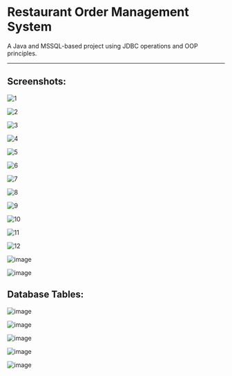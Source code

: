 # Restaurant Order Management System



A Java and MSSQL-based project using JDBC operations and OOP principles.

-----------------------

Screenshots:
-----------------------
![1](https://github.com/user-attachments/assets/406d4ebb-2b6a-4102-836f-7985eccf754a)

![2](https://github.com/user-attachments/assets/7446ca99-d63e-4bbb-9448-1abb4f7746eb)

![3](https://github.com/user-attachments/assets/804c2005-0499-4de6-9aca-040fdd64ef45)

![4](https://github.com/user-attachments/assets/bb34cdfe-3c4b-4a7d-9977-929f97cc2034)

![5](https://github.com/user-attachments/assets/d3e6f6d4-54a1-46cd-96f4-b545427101e3)

![6](https://github.com/user-attachments/assets/454dc4f4-a0e9-41e4-aa3f-5e26f9ee22a0)

![7](https://github.com/user-attachments/assets/ecd27252-6182-4b2e-9ad9-704e4b00bcc6)

![8](https://github.com/user-attachments/assets/27ef8165-820f-4803-92d5-17da1b146e4a)

![9](https://github.com/user-attachments/assets/c2673730-f67d-4a63-a871-4cb30996d221)

![10](https://github.com/user-attachments/assets/846606fb-97d2-440d-a617-6cc0410aca69)

![11](https://github.com/user-attachments/assets/24765837-ef70-4892-91f8-7bb0c5cfbd3e)

![12](https://github.com/user-attachments/assets/36eb7a62-91bf-42d5-966e-1b08b4fcf800)

![image](https://github.com/user-attachments/assets/2b2abedb-c573-4a0d-a964-f55c48d01b79)

![image](https://github.com/user-attachments/assets/b6a0205b-cf20-4517-b0a3-e695d970f0da)

Database Tables:
-----------------------
![image](https://github.com/user-attachments/assets/ec83a239-452d-4bca-b98b-6086ac4bee3e)

![image](https://github.com/user-attachments/assets/53cf0eee-f2d9-4d58-b835-ce22b7226d29)

![image](https://github.com/user-attachments/assets/9472eed0-604d-44d2-8ebb-f16b33f0f1ce)

![image](https://github.com/user-attachments/assets/959a5ca4-ec38-4938-b953-ab7f98ada738)

![image](https://github.com/user-attachments/assets/bfaa0c72-1a05-48c1-ae54-b7812019fe84)




















